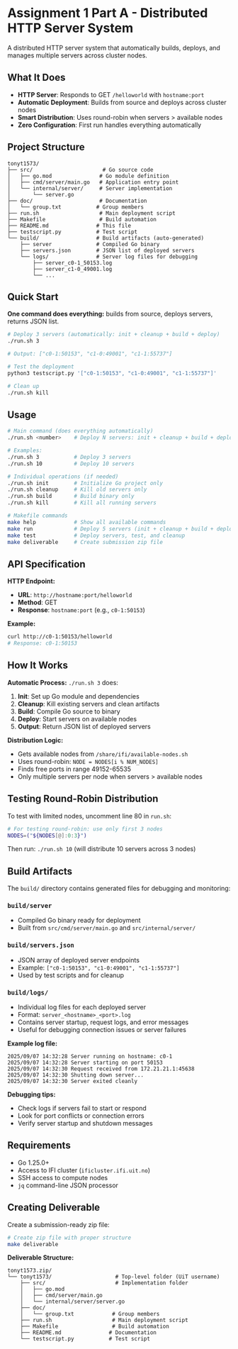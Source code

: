 # Assignment 1 Part A - Distributed HTTP Server System

A distributed HTTP server system that automatically builds, deploys, and manages multiple servers across cluster nodes.

## What It Does

- **HTTP Server**: Responds to GET `/helloworld` with `hostname:port`
- **Automatic Deployment**: Builds from source and deploys across cluster nodes
- **Smart Distribution**: Uses round-robin when servers > available nodes
- **Zero Configuration**: First run handles everything automatically

## Project Structure

```
tonyt1573/
├── src/                      # Go source code
│   ├── go.mod               # Go module definition
│   ├── cmd/server/main.go   # Application entry point
│   └── internal/server/     # Server implementation
│       └── server.go
├── doc/                     # Documentation
│   └── group.txt           # Group members
├── run.sh                   # Main deployment script
├── Makefile                 # Build automation
├── README.md               # This file
├── testscript.py           # Test script
└── build/                  # Build artifacts (auto-generated)
    ├── server              # Compiled Go binary
    ├── servers.json        # JSON list of deployed servers
    └── logs/               # Server log files for debugging
        ├── server_c0-1_50153.log
        ├── server_c1-0_49001.log
        └── ...
```

## Quick Start

**One command does everything:** builds from source, deploys servers, returns JSON list.

```bash
# Deploy 3 servers (automatically: init + cleanup + build + deploy)
./run.sh 3

# Output: ["c0-1:50153", "c1-0:49001", "c1-1:55737"]

# Test the deployment
python3 testscript.py '["c0-1:50153", "c1-0:49001", "c1-1:55737"]'

# Clean up
./run.sh kill
```

## Usage

```bash
# Main command (does everything automatically)
./run.sh <number>    # Deploy N servers: init + cleanup + build + deploy

# Examples:
./run.sh 3           # Deploy 3 servers
./run.sh 10          # Deploy 10 servers

# Individual operations (if needed)
./run.sh init        # Initialize Go project only
./run.sh cleanup     # Kill old servers only
./run.sh build       # Build binary only
./run.sh kill        # Kill all running servers

# Makefile commands
make help            # Show all available commands
make run             # Deploy 5 servers (init + cleanup + build + deploy)
make test            # Deploy servers, test, and cleanup
make deliverable     # Create submission zip file
```

## API Specification

**HTTP Endpoint:**
- **URL**: `http://hostname:port/helloworld`
- **Method**: GET
- **Response**: `hostname:port` (e.g., `c0-1:50153`)

**Example:**
```bash
curl http://c0-1:50153/helloworld
# Response: c0-1:50153
```

## How It Works

**Automatic Process:** `./run.sh 3` does:
1. **Init**: Set up Go module and dependencies
2. **Cleanup**: Kill existing servers and clean artifacts  
3. **Build**: Compile Go source to binary
4. **Deploy**: Start servers on available nodes
5. **Output**: Return JSON list of deployed servers

**Distribution Logic:**
- Gets available nodes from `/share/ifi/available-nodes.sh`
- Uses round-robin: `NODE = NODES[i % NUM_NODES]`
- Finds free ports in range 49152-65535
- Only multiple servers per node when servers > available nodes

## Testing Round-Robin Distribution

To test with limited nodes, uncomment line 80 in `run.sh`:
```bash
# For testing round-robin: use only first 3 nodes
NODES=("${NODES[@]:0:3}")
```

Then run: `./run.sh 10` (will distribute 10 servers across 3 nodes)

## Build Artifacts

The `build/` directory contains generated files for debugging and monitoring:

### **`build/server`**
- Compiled Go binary ready for deployment
- Built from `src/cmd/server/main.go` and `src/internal/server/`

### **`build/servers.json`**
- JSON array of deployed server endpoints
- Example: `["c0-1:50153", "c1-0:49001", "c1-1:55737"]`
- Used by test scripts and for cleanup

### **`build/logs/`**
- Individual log files for each deployed server
- Format: `server_<hostname>_<port>.log`
- Contains server startup, request logs, and error messages
- Useful for debugging connection issues or server failures

**Example log file:**
```
2025/09/07 14:32:28 Server running on hostname: c0-1
2025/09/07 14:32:28 Server starting on port 50153
2025/09/07 14:32:30 Request received from 172.21.21.1:45638
2025/09/07 14:32:30 Shutting down server...
2025/09/07 14:32:30 Server exited cleanly
```

**Debugging tips:**
- Check logs if servers fail to start or respond
- Look for port conflicts or connection errors
- Verify server startup and shutdown messages

## Requirements

- Go 1.25.0+
- Access to IFI cluster (`ificluster.ifi.uit.no`)
- SSH access to compute nodes
- `jq` command-line JSON processor

## Creating Deliverable

Create a submission-ready zip file:

```bash
# Create zip file with proper structure
make deliverable
```

**Deliverable Structure:**
```
tonyt1573.zip/
└── tonyt1573/                    # Top-level folder (UiT username)
    ├── src/                      # Implementation folder
    │   ├── go.mod
    │   ├── cmd/server/main.go
    │   └── internal/server/server.go
    ├── doc/
    │   └── group.txt            # Group members
    ├── run.sh                   # Main deployment script
    ├── Makefile                 # Build automation
    ├── README.md               # Documentation
    └── testscript.py           # Test script
```